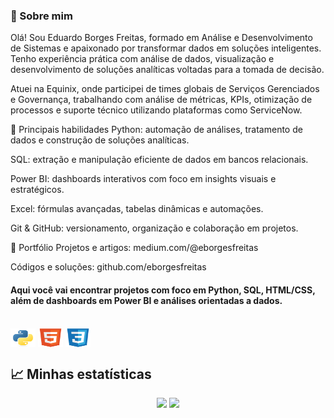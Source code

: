 ###  👋 Sobre mim

<div>
Olá! Sou Eduardo Borges Freitas, formado em Análise e Desenvolvimento de Sistemas e apaixonado por transformar dados em soluções inteligentes. Tenho experiência prática com análise de dados, visualização e desenvolvimento de soluções analíticas voltadas para a tomada de decisão.

Atuei na Equinix, onde participei de times globais de Serviços Gerenciados e Governança, trabalhando com análise de métricas, KPIs, otimização de processos e suporte técnico utilizando plataformas como ServiceNow.

🧠 Principais habilidades
Python: automação de análises, tratamento de dados e construção de soluções analíticas.

SQL: extração e manipulação eficiente de dados em bancos relacionais.

Power BI: dashboards interativos com foco em insights visuais e estratégicos.

Excel: fórmulas avançadas, tabelas dinâmicas e automações.

Git & GitHub: versionamento, organização e colaboração em projetos.

📁 Portfólio
Projetos e artigos: medium.com/@eborgesfreitas

Códigos e soluções: github.com/eborgesfreitas

</div>

#### Aqui você vai encontrar projetos com foco em Python, SQL, HTML/CSS, além de dashboards em Power BI e análises orientadas a dados.
<div style="display: inline_block"><br>
  <img align="center" alt="Rafa-Python" height="30" width="40" src="https://raw.githubusercontent.com/devicons/devicon/master/icons/python/python-original.svg">
  <img align="center" alt="Rafa-HTML" height="30" width="40" src="https://raw.githubusercontent.com/devicons/devicon/master/icons/html5/html5-original.svg">
  <img align="center" alt="Rafa-CSS" height="30" width="40" src="https://raw.githubusercontent.com/devicons/devicon/master/icons/css3/css3-original.svg">
</div>

## :chart_with_upwards_trend: Minhas estatísticas

 <div align='center'>
  <img height="160em" src="https://github-readme-stats-git-masterrstaa-rickstaa.vercel.app/api?username=eborgesfreitas&show_icons=true&theme=blue-green&include_all_commits=true&count_private=true"/>
  <img height="160em" src="https://github-readme-stats-git-masterrstaa-rickstaa.vercel.app/api/top-langs/?username=eborgesfreitas&layout=compact&langs_count=7&theme=blue-green"/>
</div>
